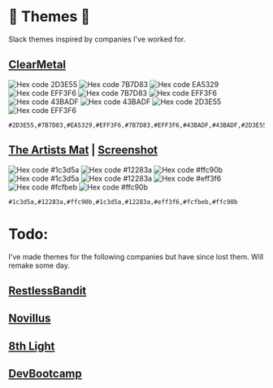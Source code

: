 # :nail_care: Themes :new_moon_with_face:

Slack themes inspired by companies I've worked for.

## [ClearMetal](https://www.clearmetal.com/)

![Hex code 2D3E55](https://placehold.it/15/2D3E55/000000?text=+)
![Hex code 7B7D83](https://placehold.it/15/7B7D83/000000?text=+)
![Hex code EA5329](https://placehold.it/15/EA5329/000000?text=+)
![Hex code EFF3F6](https://placehold.it/15/EFF3F6/000000?text=+)
![Hex code 7B7D83](https://placehold.it/15/7B7D83/000000?text=+)
![Hex code EFF3F6](https://placehold.it/15/EFF3F6/000000?text=+)
![Hex code 43BADF](https://placehold.it/15/43BADF/000000?text=+)
![Hex code 43BADF](https://placehold.it/15/43BADF/000000?text=+)
![Hex code 2D3E55](https://placehold.it/15/2D3E55/000000?text=+)
![Hex code EFF3F6](https://placehold.it/15/EFF3F6/000000?text=+)


```
#2D3E55,#7B7D83,#EA5329,#EFF3F6,#7B7D83,#EFF3F6,#43BADF,#43BADF,#2D3E55,#EFF3F6
```

## [The Artists Mat](https://www.instagram.com/artistsmat/?hl=en) | [Screenshot](./assets/theartistsmat.png)

![Hex code #1c3d5a](https://placehold.it/15/1c3d5a/000000?text=+)
![Hex code #12283a](https://placehold.it/15/12283a/000000?text=+)
![Hex code #ffc90b](https://placehold.it/15/ffc90b/000000?text=+)
![Hex code #1c3d5a](https://placehold.it/15/1c3d5a/000000?text=+)
![Hex code #12283a](https://placehold.it/15/12283a/000000?text=+)
![Hex code #eff3f6](https://placehold.it/15/eff3f6/000000?text=+)
![Hex code #fcfbeb](https://placehold.it/15/fcfbeb/000000?text=+)
![Hex code #ffc90b](https://placehold.it/15/ffc90b/000000?text=+)

```
#1c3d5a,#12283a,#ffc90b,#1c3d5a,#12283a,#eff3f6,#fcfbeb,#ffc90b
```

# Todo:

I've made themes for the following companies but have since lost them. Will remake some day.

## [RestlessBandit]()

## [Novillus]()

## [8th Light]()

## [DevBootcamp]()
